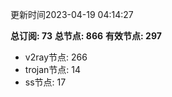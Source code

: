 更新时间2023-04-19 04:14:27

**总订阅: 73**
**总节点: 866**
**有效节点: 297**
- v2ray节点: 266
- trojan节点: 14
- ss节点: 17
